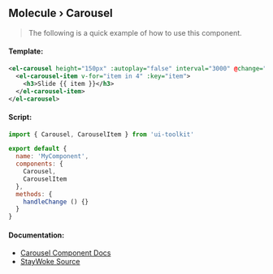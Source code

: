 Molecule › Carousel
---

> The following is a quick example of how to use this component.


#### Template:

```xml
<el-carousel height="150px" :autoplay="false" interval="3000" @change="handleChange">
  <el-carousel-item v-for="item in 4" :key="item">
    <h3>Slide {{ item }}</h3>
  </el-carousel-item>
</el-carousel>
```


#### Script:

```js
import { Carousel, CarouselItem } from 'ui-toolkit'

export default {
  name: 'MyComponent',
  components: {
    Carousel,
    CarouselItem
  },
  methods: {
    handleChange () {}
  }
}
```


#### Documentation:

* [Carousel Component Docs](http://element.eleme.io/#/en-US/component/carousel)
* [StayWoke Source](https://github.com/staywoke/ui-toolkit/tree/master/src/components/molecules/carousel)
